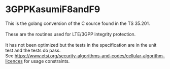 # 3GPPKasumiF8andF9
This is the golang conversion of the C source found in the TS 35.201.<br/>
<br/>
These are the routines used for LTE/3GPP integrity protection.<br/>
<br/>
It has not been optimized but the tests in the specification are in the unit test and the tests do pass.<br/>
See https://www.etsi.org/security-algorithms-and-codes/cellular-algorithm-licences for usage constraints.<br/>
<br/>

